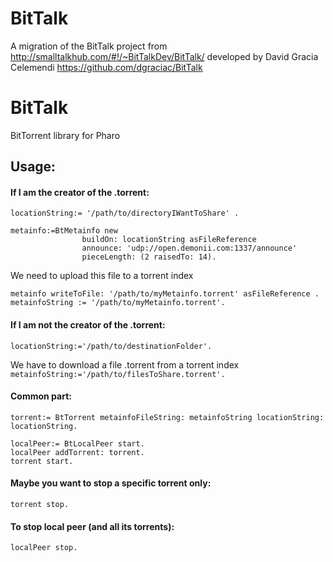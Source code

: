 # BitTalk
A migration of the BitTalk project from http://smalltalkhub.com/#!/~BitTalkDev/BitTalk/ developed by David Gracia Celemendi
https://github.com/dgraciac/BitTalk

# BitTalk
BitTorrent library for Pharo

## Usage:

#### If I am the creator of the .torrent:
```
locationString:= '/path/to/directoryIWantToShare' .

metainfo:=BtMetainfo new 
				buildOn: locationString asFileReference 
				announce: 'udp://open.demonii.com:1337/announce' 
				pieceLength: (2 raisedTo: 14).
```

We need to upload this file to a torrent index
```
metainfo writeToFile: '/path/to/myMetainfo.torrent' asFileReference . 
metainfoString := '/path/to/myMetainfo.torrent'.
```

#### If I am not the creator of the .torrent:
`locationString:='/path/to/destinationFolder'.`

We have to download a file .torrent from a torrent index
`metainfoString:='/path/to/filesToShare.torrent'. `

#### Common part:
```
torrent:= BtTorrent metainfoFileString: metainfoString locationString: locationString.

localPeer:= BtLocalPeer start.
localPeer addTorrent: torrent.
torrent start.
```

#### Maybe you want to stop a specific torrent only:
`torrent stop.`	
	
#### To stop local peer (and all its torrents):
`localPeer stop.` 

